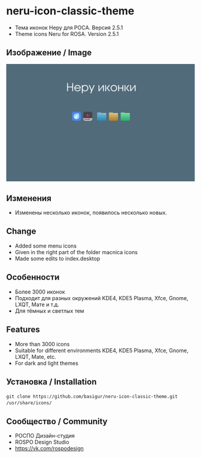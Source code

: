 neru-icon-classic-theme
=======================

* Тема иконок Неру для РОСA. Версия 2.5.1
* Theme icons Neru for ROSA. Version 2.5.1

## Изображение / Image

![Screenshot](screenshot.svg)

## Изменения

* Изменены несколько иконок, появилось несколько новых. 



## Change

* Added some menu icons 
* Given in the right part of the folder macnica icons
* Made some edits to index.desktop

## Особенности

* Более 3000 иконок
* Подходит для разных окружений KDE4, KDE5 Plasma, Xfce, Gnome, LXQT, Мате и т.д.
* Для тёмных и светлых тем

## Features

* More than 3000 icons
* Suitable for different environments KDE4, KDE5 Plasma, Xfce, Gnome, LXQT, Mate, etc.
* For dark and light themes

## Установка / Installation

`git clone https://github.com/basigur/neru-icon-classic-theme.git /usr/share/icons/`

## Сообщество / Community
* РОСПО Дизайн-студия
* ROSPO Design Studio
* https://vk.com/rospodesign




